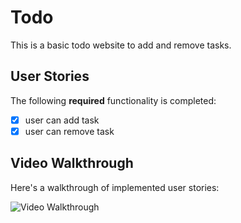 # Todo

This is a basic todo website to add and remove tasks.

## User Stories

The following **required** functionality is completed:

- [x] user can add task
- [x] user can remove task

## Video Walkthrough

Here's a walkthrough of implemented user stories:

<img src='http://g.recordit.co/q2afhKbE5S.gif' title='Video Walkthrough' width='' alt='Video Walkthrough' />
